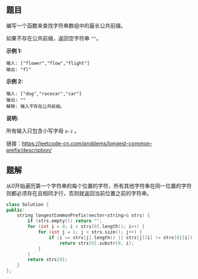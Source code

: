 ## 题目

编写一个函数来查找字符串数组中的最长公共前缀。

如果不存在公共前缀，返回空字符串 `""`。

**示例 1:**

```
输入: ["flower","flow","flight"]
输出: "fl"
```

**示例 2:**

```
输入: ["dog","racecar","car"]
输出: ""
解释: 输入不存在公共前缀。
```

**说明:**

所有输入只包含小写字母 `a-z` 。

链接：https://leetcode-cn.com/problems/longest-common-prefix/description/



## 题解

从0开始遍历第一个字符串的每个位置的字符，所有其他字符串在同一位置的字符则都必须存在且相同才行，否则就返回当前位置之前的字符串。

```c++
class Solution {
public:
    string longestCommonPrefix(vector<string>& strs) {
        if (strs.empty()) return "";
        for (int i = 0; i < strs[0].length(); i++) {
            for (int j = 1; j < strs.size(); j++) {
                if (i >= strs[j].length() || strs[j][i] != strs[0][i])
                    return strs[0].substr(0, i);
            }
        }
        return strs[0];
    }
};
```

